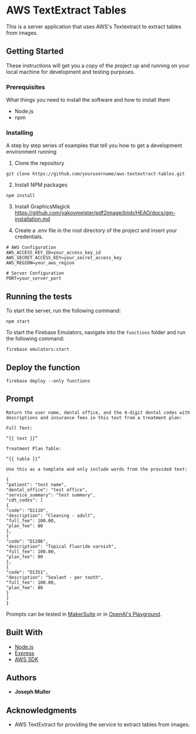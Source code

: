 # AWS TextExtract Tables

This is a server application that uses AWS's Textextract to extract tables from images.

## Getting Started

These instructions will get you a copy of the project up and running on your local machine for development and testing purposes.

### Prerequisites

What things you need to install the software and how to install them

- Node.js
- npm

### Installing

A step by step series of examples that tell you how to get a development environment running

1. Clone the repository
```
git clone https://github.com/yourusername/aws-textextract-tables.git
```

2. Install NPM packages
```
npm install
```

3. Install GraphicsMagick
https://github.com/yakovmeister/pdf2image/blob/HEAD/docs/gm-installation.md

4. Create a .env file in the root directory of the project and insert your credentials.
```
# AWS Configuration
AWS_ACCESS_KEY_ID=your_access_key_id
AWS_SECRET_ACCESS_KEY=your_secret_access_key
AWS_REGION=your_aws_region

# Server Configuration
PORT=your_server_port
```

## Running the tests

To start the server, run the following command:
```
npm start
```

To start the Firebase Emulators, navigate into the `functions` folder and run the following command:
```
firebase emulators:start
```

## Deploy the function

```
firebase deploy --only functions
```

## Prompt
```agsl
Return the user name, dental office, and the 4-digit dental codes with descriptions and insurance fees in this text from a treatment plan:

Full Text:

“{{ text }}”

Treatment Plan Table:

“{{ table }}”

Use this as a template and only include words from the provided text:

{
"patient": "test name",
"dental_office": "test office",
"service_summary": "test summary",
"cdt_codes": [
{
"code": "D1110",
"description": "Cleaning - adult",
"full_fee": 100.00,
"plan_fee": 80
},
{
"code": "D1206",
"description": "Topical fluoride varnish",
"full_fee": 100.00,
"plan_fee": 80
},
{
"code": "D1351",
"description": "Sealant - per tooth",
"full_fee": 100.00,
"plan_fee": 80
}
]
}
```

Prompts can be tested in [MakerSuite](https://makersuite.google.com/app/prompts/new_text) or in [OpenAI's Playground](https://platform.openai.com/playground).

## Built With

* [Node.js](https://nodejs.org/)
* [Express](https://expressjs.com/)
* [AWS SDK](https://aws.amazon.com/sdk-for-node-js/)

## Authors

* **Joseph Muller**


## Acknowledgments

* AWS TextExtract for providing the service to extract tables from images.
